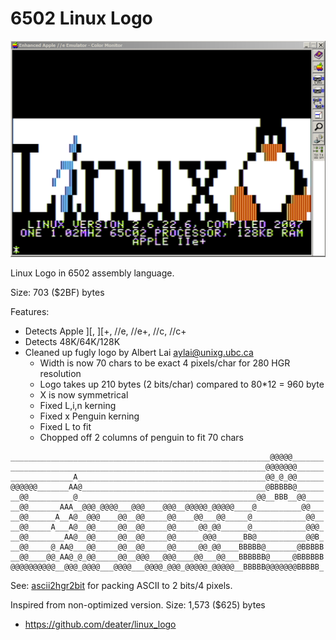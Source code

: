 
# 6502 Linux Logo

![linux_logo.png](linux_logo.png)

Linux Logo in 6502 assembly language.

Size: 703 ($2BF) bytes

Features:

* Detects Apple \]\[, \]\[+, //e, //e+, //c, //c+
* Detects 48K/64K/128K 
* Cleaned up fugly logo by Albert Lai <aylai@unixg.ubc.ca>
  * Width is now 70 chars to be exact 4 pixels/char for 280 HGR resolution
  * Logo takes up 210 bytes (2 bits/char) compared to 80*12 = 960 byte
  * X is now symmetrical
  * Fixed L,i,n kerning
  * Fixed x Penguin kerning
  * Fixed L to fit
  * Chopped off 2 columns of penguin to fit 70 chars


```
__________________________________________________________@@@@@_______
_________________________________________________________@@@@@@@______
______________A__________________________________________@@_@_@@______
@@@@@@_______AA@_________________________________________@BBBBB@______
__@@__________@________________________________________@@__BBB__@@____
__@@_______AAA__@@@_@@@@___@@@____@@@__@@@@@_@@@@@____@__________@@___
__@@______A__A@__@@@____@@__@@_____@@____@@___@@_____@____________@@__
__@@_____A___A@__@@_____@@__@@_____@@_____@@_@@______@____________@@@_
__@@________AA@__@@_____@@__@@_____@@______@@@______BB@___________@@B_
__@@_____@_AA@___@@_____@@__@@_____@@_____@@_@@____BBBBB@_______@BBBBB
__@@____@@_AA@_@_@@_____@@__@@@___@@@____@@___@@___BBBBBB@_____@BBBBBB
@@@@@@@@@@__@@@_@@@@___@@@@___@@@@_@@@_@@@@@_@@@@@__BBBBB@@@@@@@BBBBB_
```

See: [ascii2hgr2bit](ascii2hgr2bit.c) for packing ASCII to 2 bits/4 pixels.

Inspired from non-optimized version. Size: 1,573 ($625) bytes
* https://github.com/deater/linux_logo

